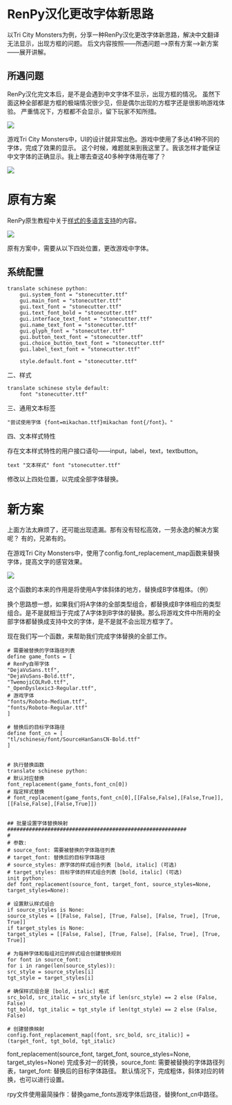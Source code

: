 # RenPy汉化更改字体新思路
以Tri City Monsters为例，分享一种RenPy汉化更改字体新思路，解决中文翻译无法显示，出现方框的问题。
后文内容按照——所遇问题-->原有方案-->新方案——展开讲解。
## 所遇问题

RenPy汉化完文本后，是不是会遇到中文字体不显示，出现方框的情况。
虽然下面这种全部都是方框的极端情况很少见，但是偶尔出现的方框字还是很影响游戏体验。
严重情况下，方框都不会显示，留下玩家不知所措。

![](https://pic1.imgdb.cn/item/67ffae0688c538a9b5d45d74.jpg)

游戏Tri City Monsters中，UI的设计就非常出色。游戏中使用了多达41种不同的字体，完成了效果的显示。
这个时候，难题就来到我这里了。我该怎样才能保证中文字体的正确显示。我上哪去查这40多种字体用在哪了？

![](https://pic1.imgdb.cn/item/67ffae0c88c538a9b5d45d76.png)
  
# 原有方案
RenPy原生教程中关于[样式的多语言支持](https://doc.renpy.cn/zh-CN/translation.html#style-translations)的内容。

![](https://pic1.imgdb.cn/item/67ffae0688c538a9b5d45d75.png)

原有方案中，需要从以下四处位置，更改游戏中字体。
## 系统配置

```
translate schinese python:
    gui.system_font = "stonecutter.ttf"
    gui.main_font = "stonecutter.ttf"
    gui.text_font = "stonecutter.ttf"
    gui.text_font_bold = "stonecutter.ttf"
    gui.interface_text_font = "stonecutter.ttf"
    gui.name_text_font = "stonecutter.ttf"
    gui.glyph_font = "stonecutter.ttf"
    gui.button_text_font = "stonecutter.ttf"
    gui.choice_button_text_font = "stonecutter.ttf"
    gui.label_text_font = "stonecutter.ttf"  

    style.default.font = "stonecutter.ttf"
```


二、样式
```
translate schinese style default:
    font "stonecutter.ttf"
```


三、通用文本标签

```
"尝试使用字体 {font=mikachan.ttf}mikachan font{/font}。"
```

四、文本样式特性

存在文本样式特性的用户接口语句——input，label，text，textbutton。
```
text "文本样式" font "stonecutter.ttf"
```

修改以上四处位置，以完成全部字体替换。

# 新方案

上面方法太麻烦了，还可能出现遗漏。那有没有轻松高效，一劳永逸的解决方案呢？
有的，兄弟有的。

在游戏Tri City Monsters中，使用了config.font_replacement_map函数来替换字体，提高文字的感官效果。

![](https://pic1.imgdb.cn/item/67ffae0588c538a9b5d45d73.png)

这个函数的本来的作用是将使用A字体斜体的地方，替换成B字体粗体。（例）

换个思路想一想，如果我们将A字体的全部类型组合，都替换成B字体相应的类型组合。是不是就相当于完成了A字体到B字体的替换。那么将游戏文件中所用的全部字体都替换成支持中文的字体，是不是就不会出现方框字了。

现在我们写一个函数，来帮助我们完成字体替换的全部工作。

```
# 需要被替换的字体路径列表  
define game_fonts = [  
# RenPy自带字体  
"DejaVuSans.ttf",  
"DejaVuSans-Bold.ttf",  
"TwemojiCOLRv0.ttf",  
"_OpenDyslexic3-Regular.ttf",  
# 游戏字体  
"fonts/Roboto-Medium.ttf",  
"fonts/Roboto-Regular.ttf"  
]  
  
# 替换后的目标字体路径  
define font_cn = [  
"tl/schinese/font/SourceHanSansCN-Bold.ttf"  
]  
  
  
# 执行替换函数  
translate schinese python:  
# 默认对应替换  
font_replacement(game_fonts,font_cn[0])  
# 指定样式替换  
# font_replacement(game_fonts,font_cn[0],[[False,False],[False,True]],[[False,False],[False,True]])  
  
  
## 批量设置字体替换映射 ##########################################################  
#  
# 参数:  
# source_font: 需要被替换的字体路径列表  
# target_font: 替换后的目标字体路径  
# source_styles: 原字体的样式组合列表 [bold, italic] (可选)  
# target_styles: 目标字体的样式组合列表 [bold, italic] (可选)  
init python:  
def font_replacement(source_font, target_font, source_styles=None, target_styles=None):  
  
# 设置默认样式组合  
if source_styles is None:  
source_styles = [[False, False], [True, False], [False, True], [True, True]]  
if target_styles is None:  
target_styles = [[False, False], [True, False], [False, True], [True, True]]  
  
# 为每种字体和每组对应的样式组合创建替换规则  
for font in source_font:  
for i in range(len(source_styles)):  
src_style = source_styles[i]  
tgt_style = target_styles[i]  
  
# 确保样式组合是 [bold, italic] 格式  
src_bold, src_italic = src_style if len(src_style) == 2 else (False, False)  
tgt_bold, tgt_italic = tgt_style if len(tgt_style) == 2 else (False, False)  
  
# 创建替换映射  
config.font_replacement_map[(font, src_bold, src_italic)] = (target_font, tgt_bold, tgt_italic)
```

font_replacement(source_font, target_font, source_styles=None, target_styles=None)
完成多对一的转换，source_font: 需要被替换的字体路径列表，target_font: 替换后的目标字体路径。
默认情况下，完成粗体，斜体对应的转换，也可以进行设置。

rpy文件使用最简操作：替换game_fonts游戏字体后路径，替换font_cn中路径。